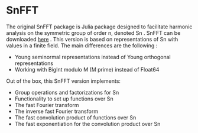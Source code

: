 # SnFFT

The original SnFFT package is Julia package designed to facilitate harmonic analysis on the symmetric group of order n, denoted Sn .
SnFFT can be downloaded [here](https://github.com/GDPlumb/SnFFT.jl) . This version is based on representations of Sn with values in a finite field.
The main differences are the following :
  * Young seminormal representations instead of Young orthogonal representations
  * Working with BigInt modulo M (M prime) instead of Float64

Out of the box, this SnFFT version implements:

  *  Group operations and factorizations for Sn
  *  Functionality to set up functions over Sn
  *  The fast Fourier transform
  *  The inverse fast Fourier transform
  *  The fast convolution product of functions over Sn
  *  The fast exponentiation for the convolution product over Sn

